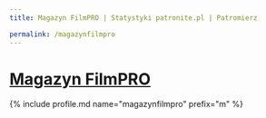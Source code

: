 ```yaml
---
title: Magazyn FilmPRO | Statystyki patronite.pl | Patromierz

permalink: /magazynfilmpro
---
```


# [Magazyn FilmPRO](https://patronite.pl/magazynfilmpro)

{% include profile.md name="magazynfilmpro" prefix="m" %}
